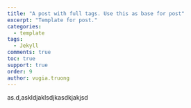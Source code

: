 ```yaml
---
title: "A post with full tags. Use this as base for post"
excerpt: "Template for post."
categories: 
  - template
tags: 
  - Jekyll
comments: true
toc: true
support: true
order: 9
author: vugia.truong
---
```



as.d,askldjaklsdjkasdkjakjsd